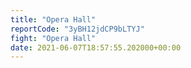 ```yaml
---
title: "Opera Hall"
reportCode: "3yBH12jdCP9bLTYJ"
fight: "Opera Hall"
date: 2021-06-07T18:57:55.202000+00:00
---
```

